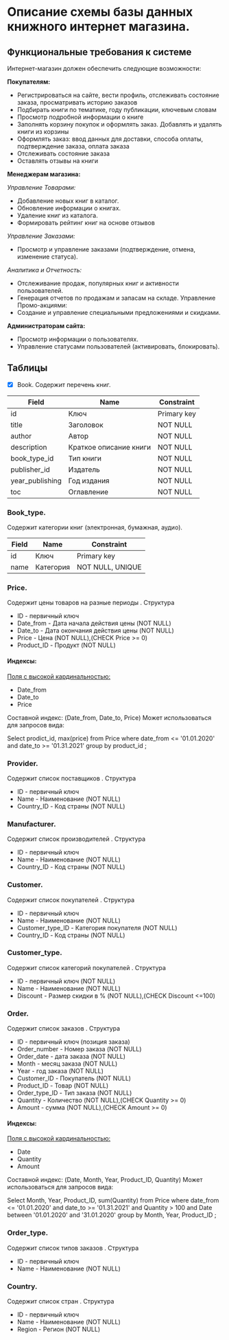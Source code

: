 # Описание схемы базы данных книжного интернет магазина.

## Функциональные требования к системе
Интернет-магазин должен обеспечить следующие возможности:

**Покупателям:**
*	Регистрироваться на сайте, вести профиль, отслеживать состояние заказа, просматривать историю заказов
*	Подбирать книги по тематике, году публикации, ключевым словам
*	Просмотр подробной информации о книге
*	Заполнять корзину покупок и оформлять заказ. Добавлять и удалять книги из корзины
*	Оформлять заказ: ввод данных для доставки, способа оплаты, подтверждение заказа, оплата заказа
*	Отслеживать состояние заказа
*	Оставлять отзывы на книги

**Менеджерам магазина:**

_Управление Товарами:_
*	Добавление новых книг в каталог.
*	Обновление информации о книгах.
*	Удаление книг из каталога.
*	Формировать рейтинг книг на основе отзывов

_Управление Заказами:_
*	Просмотр и управление заказами (подтверждение, отмена, изменение статуса).

_Аналитика и Отчетность:_
*	Отслеживание продаж, популярных книг и активности пользователей.
*	Генерация отчетов по продажам и запасам на складе.
       Управление Промо-акциями:
*	Создание и управление специальными предложениями и скидками.

**Администраторам сайта:**
*	Просмотр информации о пользователях.
*	Управление статусами пользователей (активировать, блокировать).


## Таблицы

- [x] Book. 
Содержит перечень книг. 


Field|Name       | Constraint |
---- | ----------|------------|
id   | Ключ  | Primary key|
title| Заголовок |NOT NULL|
author | Автор| NOT NULL|
description | Краткое описание книги| NOT NULL|
book_type_id |Тип книги| NOT NULL|
publisher_id |Издатель| NOT NULL|
year_publishing |Год издания| NOT NULL|
toc  | Оглавление|NOT NULL|


### Book_type. 
Содержит категории книг (электронная, бумажная, аудио). 

Field|Name       | Constraint |
---- | ----------|------------|
id   | Ключ  | Primary key|
name| Категория |NOT NULL, UNIQUE|


### Price. 
Содержит цены товаров на разные периоды . 
Структура
* ID - первичный ключ
* Date_from - Дата начала действия цены (NOT NULL)
* Date_to - Дата окончания действия цены (NOT NULL)
* Price - Цена (NOT NULL),(CHECK Price >= 0)
* Product_ID - Продукт (NOT NULL)

#### Индексы:
<u> Поля с высокой кардинальностью: </u> 
* Date_from
* Date_to
* Price

Составной индекс: (Date_from, Date_to, Price)
Может использоваться для запросов вида:

Select
prodict_id,
max(price) 
from
Price
where 
date_from <= '01.01.2020' and 
date_to >= '01.31.2021'
group by 
product_id
;

### Provider. 
Содержит список поставщиков . 
Структура
* ID - первичный ключ
* Name - Наименование (NOT NULL)
* Country_ID - Код страны (NOT NULL)

### Manufacturer. 
Содержит список производителей . 
Структура
* ID - первичный ключ
* Name - Наименование (NOT NULL)
* Country_ID - Код страны (NOT NULL)

### Customer. 
Содержит список покупателей . 
Структура
* ID - первичный ключ
* Name - Наименование (NOT NULL)
* Customer_type_ID - Категория покупателя (NOT NULL)
* Country_ID - Код страны (NOT NULL)

### Customer_type. 
Содержит список категорий покупателей . 
Структура
* ID - первичный ключ (NOT NULL)
* Name - Наименование (NOT NULL)
* Discount - Размер скидки в % (NOT NULL),(CHECK Discount <=100)

### Order. 
Содержит список заказов . 
Структура
* ID - первичный ключ (позиция заказа)
* Order_number - Номер заказа (NOT NULL)
* Order_date - дата заказа (NOT NULL)
* Month - месяц заказа (NOT NULL)
* Year - год заказа (NOT NULL)
* Customer_ID - Покупатель (NOT NULL)
* Product_ID - Товар (NOT NULL)
* Order_type_ID - Тип заказа (NOT NULL)
* Quantity - Количество (NOT NULL),(CHECK Quantity >= 0)
* Amount - сумма (NOT NULL),(CHECK Amount >= 0)

#### Индексы:
<u> Поля с высокой кардинальностью: </u> 
* Date
* Quantity
* Amount

Составной индекс: (Date, Month, Year, Product_ID, Quantity)
Может использоваться для запросов вида:

Select
Month,
Year,
Product_ID,
sum(Quantity) 
from
Price
where 
date_from <= '01.01.2020' and 
date_to >= '01.31.2021' and 
Quantity > 100 and 
Date between '01.01.2020' and '31.01.2020'
group by 
Month,
Year,
Product_ID
;

### Order_type. 
Содержит список типов заказов . 
Структура
* ID - первичный ключ
* Name - Наименование (NOT NULL)

### Country. 
Содержит список стран . 
Структура
* ID - первичный ключ
* Name - Наименование (NOT NULL)
* Region - Регион (NOT NULL)








